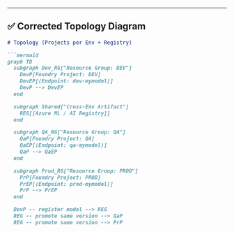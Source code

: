 
---

## ✅ Corrected Topology Diagram

```markdown
# Topology (Projects per Env + Registry)

```mermaid
graph TD
  subgraph Dev_RG["Resource Group: DEV"]
    DevP[Foundry Project: DEV]
    DevEP[(Endpoint: dev-mymodel)]
    DevP --> DevEP
  end

  subgraph Shared["Cross-Env Artifact"]
    REG[[Azure ML / AI Registry]]
  end

  subgraph QA_RG["Resource Group: QA"]
    QaP[Foundry Project: QA]
    QaEP[(Endpoint: qa-mymodel)]
    QaP --> QaEP
  end

  subgraph Prod_RG["Resource Group: PROD"]
    PrP[Foundry Project: PROD]
    PrEP[(Endpoint: prod-mymodel)]
    PrP --> PrEP
  end

  DevP -- register model --> REG
  REG -- promote same version --> QaP
  REG -- promote same version --> PrP
